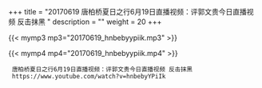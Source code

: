 +++
title = "20170619  唐柏桥夏日之行6月19日直播视频：评郭文贵今日直播视频 反击抹黑 "
description = ""
weight = 20
+++

{{< mymp3 mp3="20170619_hnbebyypiik.mp3" >}}

{{< mymp4 mp4="20170619_hnbebyypiik.mp4" >}}

     
     唐柏桥夏日之行6月19日直播视频：评郭文贵今日直播视频 反击抹黑 
     https://www.youtube.com/watch?v=hnbebyYPiIk 
